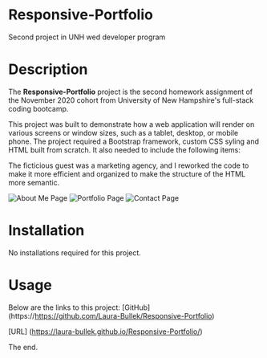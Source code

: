 # Responsive-Portfolio
Second project in UNH wed developer program

# Description
The **Responsive-Portfolio** project is the second homework assignment of the November 2020 cohort from University of New Hampshire's full-stack coding bootcamp. 

This project was built to demonstrate how a web application will render on various screens or window sizes, such as a tablet, desktop, or mobile phone. The project required a Bootstrap framework, custom CSS syling and HTML built from scratch. It also needed to include the following items:


The ficticious guest was a marketing agency, and I reworked the code to make it more efficient and organized to make the structure of the HTML more semantic.

![About Me Page](https://i.postimg.cc/MGRyqFN4/About-Me-png.png)
![Portfolio Page](https://i.postimg.cc/WztzbDt3/screencapture-laura-bullek-github-io-Responsive-Portfolio-portfolio-html-2020-12-20-19-49-58.png)
![Contact Page](https://i.postimg.cc/Kcs4p5sg/screencapture-laura-bullek-github-io-Responsive-Portfolio-contact-html-2020-12-20-19-50-54.png)
# Installation
No installations required for this project.
# Usage
Below are the links to this project:
[GitHub] (https://https://github.com/Laura-Bullek/Responsive-Portfolio)

[URL] (https://laura-bullek.github.io/Responsive-Portfolio/)

The end. 